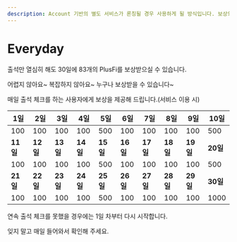 ```yaml
---
description: Account 기반의 별도 서비스가 론칭될 경우 사용하게 될 방식입니다. 보상의 내용은 변경될 수 있습니다.
---
```


# Everyday

출석만 열심히 해도 30일에 83개의 PlusFi를 보상받으실 수 있습니다.

어렵지 않아요\~ 복잡하지 않아요\~ 누구나 보상받을 수 있습니다\~

매일 출석 체크를 하는 사용자에게 보상을 제공해 드립니다.(서비스 이용 시)

| **1일**  | **2일**  | **3일**  | **4일**  | **5일**  | **6일**  | **7일**  | **8일**  | **9일**  | **10일** |
| ------- | ------- | ------- | ------- | ------- | ------- | ------- | ------- | ------- | ------- |
| 100     | 100     | 100     | 100     | 500     | 100     | 100     | 100     | 100     | 500     |
| **11일** | **12일** | **13일** | **14일** | **15일** | **16일** | **17일** | **18일** | **19일** | **20일** |
| 100     | 100     | 100     | 100     | 500     | 100     | 100     | 100     | 100     | 500     |
| **21일** | **22일** | **23일** | **24일** | **25일** | **26일** | **27일** | **28일** | **29일** | **30일** |
| 100     | 100     | 100     | 100     | 500     | 100     | 100     | 100     | 100     | 1000    |

연속 출석 체크를 못했을 경우에는 1일 차부터 다시 시작합니다.

잊지 말고 매일 들어와서 확인해 주세요.

